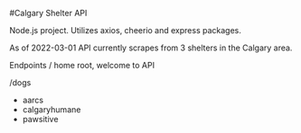 #Calgary Shelter API

Node.js project. Utilizes axios, cheerio and express packages. 

As of 2022-03-01 API currently scrapes from 3 shelters in the Calgary area.

Endpoints
/ 
home root, welcome to API

/dogs 
- aarcs
- calgaryhumane
- pawsitive

